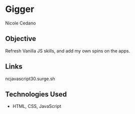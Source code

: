 # Gigger

Nicole Cedano

## Objective
Refresh Vanilla JS skills, and add my own spins on the apps.



## Links

ncjavascript30.surge.sh

## Technologies Used
* HTML, CSS, JavaScript
